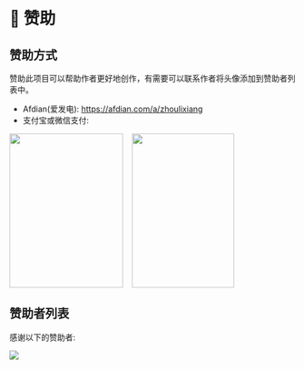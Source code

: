 # 💖 赞助

## 赞助方式

赞助此项目可以帮助作者更好地创作，有需要可以联系作者将头像添加到赞助者列表中。

- Afdian(爱发电): https://afdian.com/a/zhoulixiang
- 支付宝或微信支付:

<div style="display: flex; column-gap: 16px; row-gap: 16px; flex-wrap: wrap;">
  <img src="https://cdn.jsdelivr.net/gh/zh-lx/static-img/code-inspector/wxpay.jpg" width="200" height="272" />
  <img src="https://cdn.jsdelivr.net/gh/zh-lx/static-img/code-inspector/alipay.jpg" width="180" height="272" />
</div>

## 赞助者列表

感谢以下的赞助者:

<a href="https://cdn.jsdelivr.net/gh/zh-lx/static-img/sponsorkit/sponsors.svg">
  <img src="https://cdn.jsdelivr.net/gh/zh-lx/static-img/sponsorkit/sponsors.svg">
</a>
